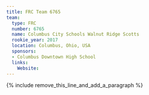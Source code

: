 ```yaml
---
title: FRC Team 6765
team:
  type: FRC
  number: 6765
  name: Columbus City Schools Walnut Ridge Scotts
  rookie_year: 2017
  location: Columbus, Ohio, USA
  sponsors:
  - Columbus Downtown High School
  links:
    Website:
---
```


{% include remove_this_line_and_add_a_paragraph %}